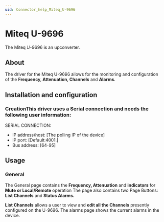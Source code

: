 ```yaml
---
uid: Connector_help_Miteq_U-9696
---
```


# Miteq U-9696

The Miteq U-9696 is an upconverter.

## About

The driver for the Miteq U-9696 allows for the monitoring and configuration of the **Frequency, Attenuation, Channels** and **Alarms.**

## Installation and configuration

### CreationThis driver uses a Serial connection and needs the following user information:

SERIAL CONNECTION:

- IP address/host: \[The polling IP of the device\]
- IP port: \[Default:4001.\]
- Bus address: \[64-95\]

## Usage

### General

The General page contains the **Frequency, Attenuation** and **indicators** for **Mute or Local/Remote** operation
The page also contains two Page Buttons: **List Channels** and **Status Alarms.**

**List Channels** allows a user to view and **edit all the Channels** presently configured on the U-9696. The alarms page shows the current alarms in the device.
